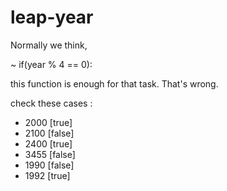 # leap-year

Normally we think,

~ if(year % 4 == 0):

this function is enough for that task. That's wrong.

check these cases : 
  - 2000 [true]
  - 2100 [false]
  - 2400 [true]
  - 3455 [false]
  - 1990 [false]
  - 1992 [true]
  
  
